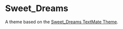 # Sweet_Dreams

A theme based on the [Sweet_Dreams TextMate Theme](http://colorsublime.com/theme/Sweet_Dreams).

